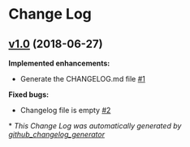 # Change Log

## [v1.0](https://github.com/msoledad/my_first_cake/tree/v1.0) (2018-06-27)
**Implemented enhancements:**

- Generate the CHANGELOG.md file [\#1](https://github.com/msoledad/my_first_cake/issues/1)

**Fixed bugs:**

- Changelog file is empty [\#2](https://github.com/msoledad/my_first_cake/issues/2)



\* *This Change Log was automatically generated by [github_changelog_generator](https://github.com/skywinder/Github-Changelog-Generator)*